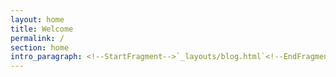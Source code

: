 ```yaml
---
layout: home
title: Welcome
permalink: /
section: home
intro_paragraph: <!--StartFragment-->`_layouts/blog.html`<!--EndFragment-->
---
```

